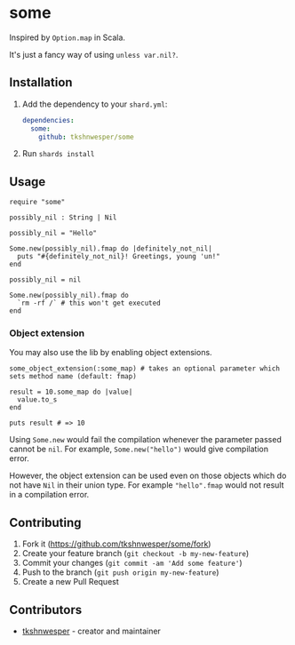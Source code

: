 # some

Inspired by `Option.map` in Scala.

It's just a fancy way of using `unless var.nil?`.

## Installation

1. Add the dependency to your `shard.yml`:

   ```yaml
   dependencies:
     some:
       github: tkshnwesper/some
   ```

2. Run `shards install`

## Usage

```crystal
require "some"

possibly_nil : String | Nil

possibly_nil = "Hello"

Some.new(possibly_nil).fmap do |definitely_not_nil|
  puts "#{definitely_not_nil}! Greetings, young 'un!"
end

possibly_nil = nil

Some.new(possibly_nil).fmap do
  `rm -rf /` # this won't get executed
end
```

### Object extension

You may also use the lib by enabling object extensions.
```crystal
some_object_extension(:some_map) # takes an optional parameter which sets method name (default: fmap)

result = 10.some_map do |value|
  value.to_s
end

puts result # => 10
```

Using `Some.new` would fail the compilation whenever the parameter passed cannot be `nil`. For example, `Some.new("hello")` would give compilation error.

However, the object extension can be used even on those objects which do not have `Nil` in their union type. For example `"hello".fmap` would not result in a compilation error.

## Contributing

1. Fork it (<https://github.com/tkshnwesper/some/fork>)
2. Create your feature branch (`git checkout -b my-new-feature`)
3. Commit your changes (`git commit -am 'Add some feature'`)
4. Push to the branch (`git push origin my-new-feature`)
5. Create a new Pull Request

## Contributors

- [tkshnwesper](https://github.com/tkshnwesper) - creator and maintainer
